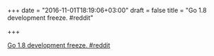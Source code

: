 +++
date = "2016-11-01T18:19:06+03:00"
draft = false
title = "Go 1.8 development freeze.  #reddit"

+++

<p><a href="https://t.co/GtZwQMWRxH">Go 1.8 development freeze.  #reddit</a></p>
